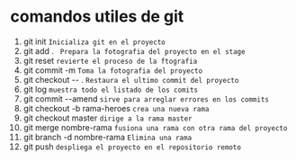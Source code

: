 # comandos utiles de git

 1. git init   ``` Inicializa git en el proyecto ```
 2. git add .  ``` Prepara la fotografia del proyecto en el stage```
 3. git reset  ``` revierte el proceso de la ftografia ```
 4. git commit -m ``` Toma la fotografia del proyecto ``` 
 5. git checkout -- . ```Restaura el ultimo commit del proyecto ```
 6. git log ```muestra todo el listado de los comits ```
 7. git commit --amend ```sirve para arreglar errores en los commits```
 8. git checkout -b rama-heroes ```crea una nueva rama```
 9. git checkout master ```dirige a la rama master```
 10. git merge nombre-rama ```fusiona una rama con otra rama del proyecto```
 11. git branch -d  nombre-rama ```Elimina una rama```
 12. git push ```despliega el proyecto en el repositorio remoto```

